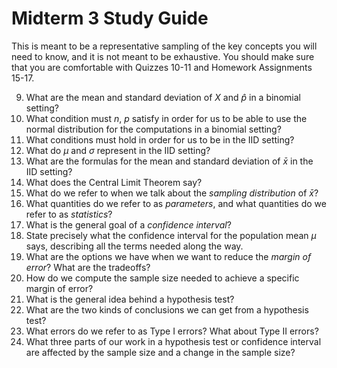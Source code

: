 # Midterm 3 Study Guide

This is meant to be a representative sampling of the key concepts you will need to know, and it is not meant to be exhaustive. You should make sure that you are comfortable with Quizzes 10-11 and Homework Assignments 15-17.

9. What are the mean and standard deviation of $X$ and $\hat p$ in a binomial setting?
10. What condition must $n$, $p$ satisfy in order for us to be able to use the normal distribution for the computations in a binomial setting?
11. What conditions must hold in order for us to be in the IID setting?
12. What do $\mu$ and $\sigma$ represent in the IID setting?
13. What are the formulas for the mean and standard deviation of $\bar x$ in the IID setting?
14. What does the Central Limit Theorem say?
15. What do we refer to when we talk about the *sampling distribution* of $\bar x$?
16. What quantities do we refer to as *parameters*, and what quantities do we refer to as *statistics*?
17. What is the general goal of a *confidence interval*?
18. State precisely what the confidence interval for the population mean $\mu$ says, describing all the terms needed along the way.
19. What are the options we have when we want to reduce the *margin of error*? What are the tradeoffs?
20. How do we compute the sample size needed to achieve a specific margin of error?
21. What is the general idea behind a hypothesis test?
22. What are the two kinds of conclusions we can get from a hypothesis test?
23. What errors do we refer to as Type I errors? What about Type II errors?
24. What three parts of our work in a hypothesis test or confidence interval are affected by the sample size and a change in the sample size?
